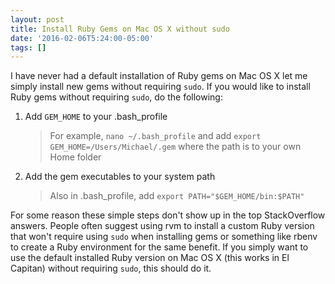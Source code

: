```yaml
---
layout: post
title: Install Ruby Gems on Mac OS X without sudo
date: '2016-02-06T5:24:00-05:00'
tags: []
---
```

I have never had a default installation of Ruby gems on Mac OS X let me simply
install new gems without requiring `sudo`. If you would like to install Ruby gems
without requiring `sudo`, do the following:

1. Add `GEM_HOME` to your .bash_profile

    > For example, `nano ~/.bash_profile` and add `export GEM_HOME=/Users/Michael/.gem`
    > where the path is to your own Home folder
2. Add the gem executables to your system path

    > Also in .bash_profile, add `export PATH="$GEM_HOME/bin:$PATH"`

For some reason these simple steps don't show up in the top StackOverflow answers.
People often suggest using rvm to install a custom Ruby version that won't require using
`sudo` when installing gems or something like rbenv to create a Ruby environment for the
same benefit. If you simply want to use the default installed Ruby version on Mac OS X
(this works in El Capitan) without requiring `sudo`, this should do it.
